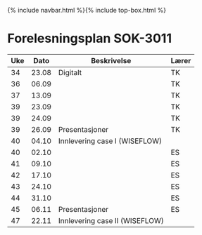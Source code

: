 {% include navbar.html %}{% include top-box.html %}
# Forelesningsplan  SOK-3011

| Uke | Dato       | Beskrivelse                | Lærer   |
|-----|------------|----------------------------|---------|
| 34  | 23.08 | Digitalt | TK |
| 36  | 06.09 |        | TK |
| 37  | 13.09 |       | TK |
| 39  | 23.09 |       | TK |
| 39  | 24.09 |       | TK |
| 39  | 26.09 | Presentasjoner      | TK |
| 40  | 04.10 | Innlevering case I (WISEFLOW)
| 40  | 02.10 |       | ES|
| 41  | 09.10 |       | ES|
| 42  | 17.10 |       | ES|
| 43  | 24.10 |       | ES|
| 44  | 31.10 |       | ES|
| 45  | 06.11 | Presentasjoner       | ES|
| 47  | 22.11 | Innlevering case II (WISEFLOW)         |         |







